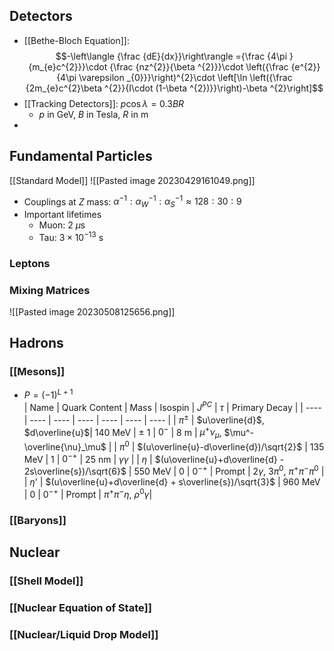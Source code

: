 ## Detectors
 - [[Bethe-Bloch Equation]]: $$-\left\langle {\frac {dE}{dx}}\right\rangle ={\frac {4\pi }{m_{e}c^{2}}}\cdot {\frac {nz^{2}}{\beta ^{2}}}\cdot \left({\frac {e^{2}}{4\pi \varepsilon _{0}}}\right)^{2}\cdot \left[\ln \left({\frac {2m_{e}c^{2}\beta ^{2}}{I\cdot (1-\beta ^{2})}}\right)-\beta ^{2}\right]$$
 - [[Tracking Detectors]]: $p \cos \lambda = 0.3 B R$
	 - $p$ in GeV, $B$ in Tesla, $R$ in m
 - 
## Fundamental Particles
[[Standard Model]]
![[Pasted image 20230429161049.png]]
 - Couplings at $Z$ mass: $\alpha^{-1} : \alpha_W^{-1} : \alpha_S^{-1} \approx 128:30:9$
 - Important lifetimes
	 - Muon: $2\ \mu$s
	 - Tau: $3\times 10^{-13}$ s
### Leptons


### Mixing Matrices
![[Pasted image 20230508125656.png]]

## Hadrons
### [[Mesons]]
 - $P = (-1)^{L+1}$  
| Name | Quark Content | Mass | Isospin | $J^{PC}$ | $\tau$ | Primary Decay |
| ---- | ---- | ---- | ---- | ---- | ---- | ---- |
| $\pi^\pm$ | $u\overline{d}$, $d\overline{u}$| 140 MeV | $\pm$ 1 | $0^{-}$ | 8 m | $\mu^+\nu_\mu$, $\mu^-\overline{\nu}_\mu$ |
| $\pi^0$ | $(u\overline{u}-d\overline{d})/\sqrt{2}$ | 135 MeV | 1 | $0^{-+}$ | 25 nm | $\gamma\gamma$ |
| $\eta$ | $(u\overline{u}+d\overline{d} - 2s\overline{s})/\sqrt{6}$  | 550 MeV | 0 | $0^{-+}$ | Prompt | $2\gamma$, $3\pi^0$, $\pi^+\pi^-\pi^0$ |
| $\eta$' | $(u\overline{u}+d\overline{d} + s\overline{s})/\sqrt{3}$ | 960 MeV | 0 | $0^{-+}$ | Prompt | $\pi^+\pi^-\eta$, $\rho^0\gamma$|


### [[Baryons]]


## Nuclear
### [[Shell Model]]

### [[Nuclear Equation of State]]

### [[Nuclear/Liquid Drop Model]]



